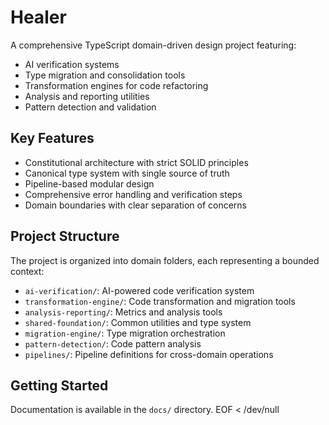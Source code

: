 # Healer

A comprehensive TypeScript domain-driven design project featuring:

- AI verification systems
- Type migration and consolidation tools
- Transformation engines for code refactoring
- Analysis and reporting utilities
- Pattern detection and validation

## Key Features

- Constitutional architecture with strict SOLID principles
- Canonical type system with single source of truth
- Pipeline-based modular design
- Comprehensive error handling and verification steps
- Domain boundaries with clear separation of concerns

## Project Structure

The project is organized into domain folders, each representing a bounded context:

- `ai-verification/`: AI-powered code verification system
- `transformation-engine/`: Code transformation and migration tools
- `analysis-reporting/`: Metrics and analysis tools
- `shared-foundation/`: Common utilities and type system
- `migration-engine/`: Type migration orchestration
- `pattern-detection/`: Code pattern analysis
- `pipelines/`: Pipeline definitions for cross-domain operations

## Getting Started

Documentation is available in the `docs/` directory.
EOF < /dev/null